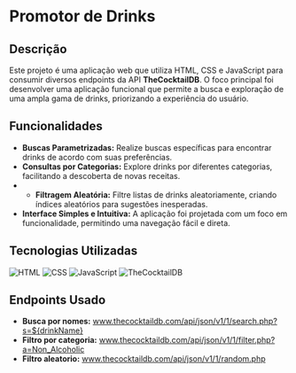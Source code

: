 # Promotor de Drinks

## Descrição

Este projeto é uma aplicação web que utiliza HTML, CSS e JavaScript para consumir diversos endpoints da API **TheCocktailDB**. O foco principal foi desenvolver uma aplicação funcional que permite a busca e exploração de uma ampla gama de drinks, priorizando a experiência do usuário.

## Funcionalidades

- **Buscas Parametrizadas:** Realize buscas específicas para encontrar drinks de acordo com suas preferências.
- **Consultas por Categorias:** Explore drinks por diferentes categorias, facilitando a descoberta de novas receitas.
- - **Filtragem Aleatória:** Filtre listas de drinks aleatoriamente, criando índices aleatórios para sugestões inesperadas.
- **Interface Simples e Intuitiva:** A aplicação foi projetada com um foco em funcionalidade, permitindo uma navegação fácil e direta.

## Tecnologias Utilizadas

![HTML](https://img.shields.io/badge/HTML5-F16529?style=flat&logo=html5&logoColor=white)
![CSS](https://img.shields.io/badge/CSS3-1572B6?style=flat&logo=css3&logoColor=white)
![JavaScript](https://img.shields.io/badge/JavaScript-F7DF1E?style=flat&logo=javascript&logoColor=black)
![TheCocktailDB](https://img.shields.io/badge/TheCocktailDB-FF6F20?style=flat&logo=database&logoColor=white)

## Endpoints Usado
- **Busca por nomes:** www.thecocktaildb.com/api/json/v1/1/search.php?s=${drinkName}
- **Filtro por categoria:** www.thecocktaildb.com/api/json/v1/1/filter.php?a=Non_Alcoholic
- **Filtro aleatorio:** www.thecocktaildb.com/api/json/v1/1/random.php

